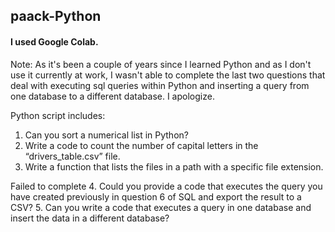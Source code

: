 ## paack-Python

#### I used Google Colab.
Note: As it's been a couple of years since I learned Python and as I don't use it currently at work, I wasn't able to complete the last two questions that deal with executing sql queries within Python and inserting a query from one database to a different database. I apologize. 

Python script includes:

1. Can you sort a numerical list in Python?
2. Write a code to count the number of capital letters in the “drivers_table.csv” file.
3. Write a function that lists the files in a path with a specific file extension.

Failed to complete
4. Could you provide a code that executes the query you have created previously
in question 6 of SQL and export the result to a CSV?
5. Can you write a code that executes a query in one database and insert the data
in a different database?
